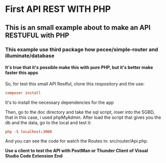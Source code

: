 # First API REST WITH PHP

## This is an small example about to make an API RESTUFUL with PHP

### This example use third package how pecee/simple-router and illuminate/database

#### It's true that it's possible make this with pure PHP, but it's better make faster this apps

So, for test this small API Restful, clone this respository and the use:

```conf
composer install
```

It's to install the necessary dependencies for the app

Then, go to the doc directory and take the sql script, inser into the SGBD, that in this case, i used phpMyAdmin. After load the script that gives you the db and the data, go to the local and test it:

```conf
php -S localhost:3000
```

And you can see the code for watch the Routes in: src/router/Api.php.

**Use a client to test the API with PostMan or Thunder Client of Visual Studio Code Extension**
**End**
